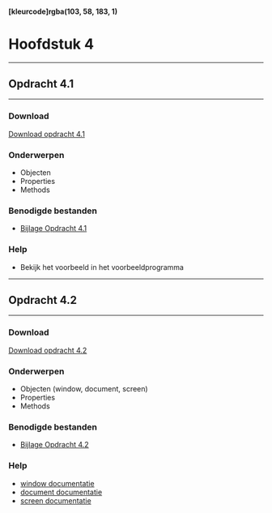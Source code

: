 #### [kleurcode]rgba(103, 58, 183, 1)

# Hoofdstuk 4

---
## Opdracht 4.1
---

### Download
<a href="https://elo.kw1c.nl/CMS/Studie/811%20ICT-Academie/811%20VakkenInhoud/%5BB.16%20JAV%5D%20Javascript/25187%20%C2%A0%20Applicatie-%20en%20mediaontwikkelaar/Periode%2001/Productie/02.%20Opdrachten/Hoofdstuk%204/Opdracht%204.1.pdf" target="_blank">Download opdracht 4.1</a>

### Onderwerpen
- Objecten
- Properties
- Methods


### Benodigde bestanden
- <a href="https://elo.kw1c.nl/CMS/Studie/811%20ICT-Academie/811%20VakkenInhoud/%5BB.16%20JAV%5D%20Javascript/25187%20%C2%A0%20Applicatie-%20en%20mediaontwikkelaar/Periode%2001/Productie/02.%20Opdrachten/Hoofdstuk%204/Bijlage%20Opdracht%204.1.docx" target="_blank">Bijlage Opdracht 4.1</a>


### Help
- Bekijk het voorbeeld in het voorbeeldprogramma

---
## Opdracht 4.2
---

### Download
<a href="https://elo.kw1c.nl/CMS/Studie/811%20ICT-Academie/811%20VakkenInhoud/%5BB.16%20JAV%5D%20Javascript/25187%20%C2%A0%20Applicatie-%20en%20mediaontwikkelaar/Periode%2001/Productie/02.%20Opdrachten/Hoofdstuk%204/Opdracht%204.2.pdf" target="_blank">Download opdracht 4.2</a>

### Onderwerpen
- Objecten (window, document, screen)
- Properties
- Methods

### Benodigde bestanden
- <a href="https://elo.kw1c.nl/CMS/Studie/811%20ICT-Academie/811%20VakkenInhoud/%5BB.16%20JAV%5D%20Javascript/25187%20%C2%A0%20Applicatie-%20en%20mediaontwikkelaar/Periode%2001/Productie/02.%20Opdrachten/Hoofdstuk%204/Bijlage%20Opdracht%204.2.zip" target="_blank">Bijlage Opdracht 4.2</a>


### Help
- <a href="https://www.w3schools.com/jsref/obj_window.asp" target="_blank">window documentatie</a>
- <a href="https://www.w3schools.com/jsref/dom_obj_document.asp" target="_blank">document documentatie</a>
- <a href="https://www.w3schools.com/jsref/obj_screen.asp" target="_blank">screen documentatie</a>